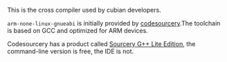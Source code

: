 This is the cross compiler used by cubian developers.

`arm-none-linux-gnueabi` is initially provided by [codesourcery](http://www.codesourcery.com/).The toolchain is based on GCC and optimized for ARM devices.

Codesourcery has a product called [Sourcery G++ Lite Edition](http://www.codesourcery.com/sgpp/lite/arm/), the command-line version is free, the IDE is not.
